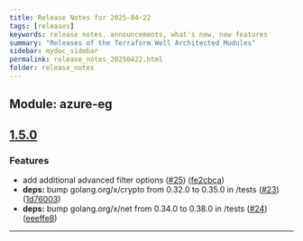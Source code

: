 ```yaml
---
title: Release Notes for 2025-04-22
tags: [releases]
keywords: release notes, announcements, what's new, new features
summary: "Releases of the Terraform Well Architected Modules"
sidebar: mydoc_sidebar
permalink: release_notes_20250422.html
folder: release_notes
---
```


## Module: azure-eg
## [1.5.0](https://github.com/CloudNationHQ/terraform-azure-eg/releases/tag/v1.5.0)


### Features

* add additional advanced filter options ([#25](https://github.com/CloudNationHQ/terraform-azure-eg/issues/25)) ([fe2cbca](https://github.com/CloudNationHQ/terraform-azure-eg/commit/fe2cbca8c06f9fe752cdf2b436310c7484d1fcbd))
* **deps:** bump golang.org/x/crypto from 0.32.0 to 0.35.0 in /tests ([#23](https://github.com/CloudNationHQ/terraform-azure-eg/issues/23)) ([1d76003](https://github.com/CloudNationHQ/terraform-azure-eg/commit/1d76003dd08dd1b7db6ff8fb82b2a8d8d0e3d6ed))
* **deps:** bump golang.org/x/net from 0.34.0 to 0.38.0 in /tests ([#24](https://github.com/CloudNationHQ/terraform-azure-eg/issues/24)) ([eeeffe8](https://github.com/CloudNationHQ/terraform-azure-eg/commit/eeeffe83fe80e5cc33b708a6759d3a090e2f6f90))

---

